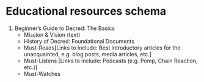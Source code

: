 # Educational resources schema 


1. Beginner’s Guide to Decred: The Basics 
   - Mission & Vision (text) 
   - History of Decred: Foundational Documents
   - Must-Reads[Links to include: Best introductory articles for the unacquainted, e.g. blog posts, media articles, etc.]
   - Must-Listens [Links to include: Podcasts (e.g. Pomp, Chain Reaction, etc.)]
   - Must-Watches
